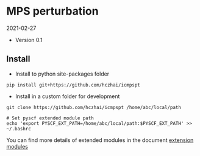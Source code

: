 MPS perturbation
================

2021-02-27

* Version 0.1

Install
-------
* Install to python site-packages folder
```
pip install git+https://github.com/hczhai/icmpspt
```

* Install in a custom folder for development
```
git clone https://github.com/hczhai/icmpspt /home/abc/local/path

# Set pyscf extended module path
echo 'export PYSCF_EXT_PATH=/home/abc/local/path:$PYSCF_EXT_PATH' >> ~/.bashrc
```

You can find more details of extended modules in the document
[extension modules](http://pyscf.org/pyscf/install.html#extension-modules)
